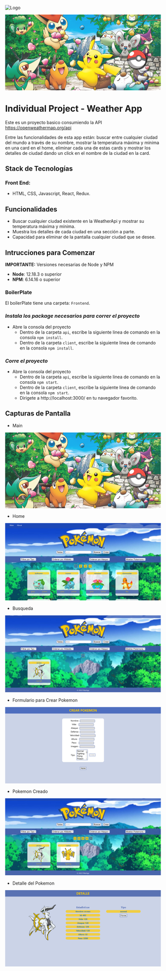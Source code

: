 ![Logo](https://raw.githubusercontent.com/Caarlos94/WeatherApp/Frontend/assets/Readme/landing.png)

![home](https://raw.githubusercontent.com/Caarlos94/pokemon/main/client/src/img/Readme/main-Pokemon.png)

# Individual Project - Weather App

Este es un proyecto basico consumiendo la API https://openweathermap.org/api

Entre las funcionalidades de esta app están: buscar entre cualquier ciudad del mundo a través de su nombre, mostrar la temperatura máxima y mínima en una card en el home, eliminar cada una de estas cards y mostrar los detalles de ciudad dando un click en el nombre de la ciudad en la card.

## Stack de Tecnologías

### Front End:
- HTML, CSS, Javascript, React, Redux.

## Funcionalidades

- Buscar cualquier ciudad existente en la WeatherApi y mostrar su temperatura máxima y mínima.
- Muestra los detalles de cada ciudad en una sección a parte.
- Capacidad para eliminar de la pantalla cualquier ciudad que se desee.

## **Intrucciones para Comenzar** 

__IMPORTANTE:__ Versiones necesarias de Node y NPM 

 * __Node__: 12.18.3 o superior
 * __NPM__: 6.14.16 o superior
 
### BoilerPlate

El boilerPlate tiene una carpeta: `Frontend`.

### _Instala los package necesarios para correr el proyecto_

- Abre la consola del proyecto
    + Dentro de la carpeta `api`, escribe la siguiente linea de comando en la consola `npm install`.
    + Dentro de la carpeta `client`, escribe la siguiente linea de comando en la consola `npm install`.

### _Corre el proyecto_

- Abre la consola del proyecto
    + Dentro de la carpeta `api`, escribe la siguiente linea de comando en la consola `npm start`.
    +  Dentro de la carpeta `client`, escribe la siguiente linea de comando en la consola `npm start`.
    +  Dirigete a  http://localhost:3000/ en tu navegador favorito. 

## Capturas de Pantalla

- Main

![home](https://raw.githubusercontent.com/Caarlos94/pokemon/main/client/src/img/Readme/main-Pokemon.png)

- Home 

![home](https://raw.githubusercontent.com/Caarlos94/pokemon/main/client/src/img/Readme/home-Pokemon.png)

- Busqueda 

![home](https://raw.githubusercontent.com/Caarlos94/pokemon/main/client/src/img/Readme/search-Pokemon.png)

- Formulario para Crear Pokemon

![home](https://raw.githubusercontent.com/Caarlos94/pokemon/main/client/src/img/Readme/create-Pokemon.png)

- Pokemon Creado 

![home](https://raw.githubusercontent.com/Caarlos94/pokemon/main/client/src/img/Readme/created-Pokemon.png)

- Detalle del Pokemon

![home](https://raw.githubusercontent.com/Caarlos94/pokemon/main/client/src/img/Readme/detail-Pokemon.png)

